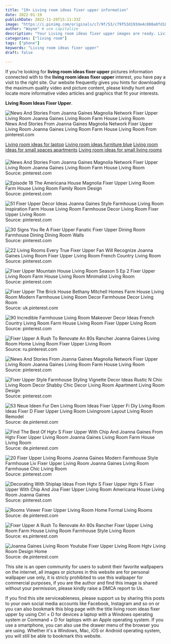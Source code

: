 ```yaml
---
title: "19+ Living room ideas fixer upper information"
date: 2022-01-19
publishDate: 2022-11-29T15:11:33Z
image: "https://i.pinimg.com/originals/c7/9f/53/c79f53d193de4c808a0fd1863b56d956.jpg"
author: "Wayne" # use capitalize
description: "Your Living room ideas fixer upper images are ready. Living room ideas fixer upper are a topic that is being searched for and liked by netizens today. You can Get the Living room ideas fixer upper files here. Get all royalty-free vectors."
categories: ["living room"]
tags: ["phone"]
keywords: "Living room ideas fixer upper"
draft: false

---
```


If you're looking for **living room ideas fixer upper** pictures information connected with to the **living room ideas fixer upper** interest, you have pay a visit to the right  site.  Our website frequently  gives you  hints  for downloading  the maximum  quality video and picture  content, please kindly hunt and locate more informative video articles and graphics  that fit your interests.

**Living Room Ideas Fixer Upper**. 

![News And Stories From Joanna Gaines Magnolia Network Fixer Upper Living Room Joanna Gaines Living Room Farm House Living Room](https://i.pinimg.com/originals/8f/79/74/8f797436a9268630ee9409a5864ace9e.jpg "News And Stories From Joanna Gaines Magnolia Network Fixer Upper Living Room Joanna Gaines Living Room Farm House Living Room")
News And Stories From Joanna Gaines Magnolia Network Fixer Upper Living Room Joanna Gaines Living Room Farm House Living Room From pinterest.com

[Living room ideas for laptop](/living-room-ideas-for-laptop/)
[Living room ideas furniture blue](/living-room-ideas-furniture-blue/)
[Living room ideas for small spaces apartments](/living-room-ideas-for-small-spaces-apartments/)
[Living room ideas for small living rooms](/living-room-ideas-for-small-living-rooms/)



### 

 


![News And Stories From Joanna Gaines Magnolia Network Fixer Upper Living Room Joanna Gaines Living Room Farm House Living Room](https://i.pinimg.com/originals/df/a6/75/dfa675a4042f2ff5b294396548777629.jpg "News And Stories From Joanna Gaines Magnolia Network Fixer Upper Living Room Joanna Gaines Living Room Farm House Living Room")
Source: pinterest.com

 

![Episode 18 The Americana House Magnolia Fixer Upper Living Room Farm House Living Room Family Room Design](https://i.pinimg.com/originals/c3/71/be/c371be8210e50652f00ecf5e06e194e3.jpg "Episode 18 The Americana House Magnolia Fixer Upper Living Room Farm House Living Room Family Room Design")
Source: pinterest.com

 

![51 Fixer Upper Decor Ideas Joanna Gaines Style Farmhouse Living Room Inspiration Farm House Living Room Farmhouse Decor Living Room Fixer Upper Living Room](https://i.pinimg.com/originals/81/6c/0b/816c0bc69cc7f95084a2de0482a41eaf.jpg "51 Fixer Upper Decor Ideas Joanna Gaines Style Farmhouse Living Room Inspiration Farm House Living Room Farmhouse Decor Living Room Fixer Upper Living Room")
Source: pinterest.com

 

![30 Signs You Re A Fixer Upper Fanatic Fixer Upper Dining Room Farmhouse Dining Dining Room Walls](https://i.pinimg.com/originals/e8/95/12/e89512e579854f6707432832123c1bb3.jpg "30 Signs You Re A Fixer Upper Fanatic Fixer Upper Dining Room Farmhouse Dining Dining Room Walls")
Source: pinterest.com

 

![22 Living Rooms Every True Fixer Upper Fan Will Recognize Joanna Gaines Living Room Fixer Upper Living Room French Country Living Room](https://i.pinimg.com/originals/8c/a9/17/8ca91758d3db71854711adc1b475a585.jpg "22 Living Rooms Every True Fixer Upper Fan Will Recognize Joanna Gaines Living Room Fixer Upper Living Room French Country Living Room")
Source: pinterest.com

 

![Fixer Upper Mountain House Living Room Season 5 Ep 2 Fixer Upper Living Room Farm House Living Room Minimalist Living Room](https://i.pinimg.com/originals/2d/8d/03/2d8d0392f6fc889bddbc7e6beaec0dfe.jpg "Fixer Upper Mountain House Living Room Season 5 Ep 2 Fixer Upper Living Room Farm House Living Room Minimalist Living Room")
Source: pinterest.com

 

![Fixer Upper The Brick House Bethany Mitchell Homes Farm House Living Room Modern Farmhouse Living Room Decor Farmhouse Decor Living Room](https://i.pinimg.com/originals/e6/67/9c/e6679c05aace7f8e5796d63d704f0971.jpg "Fixer Upper The Brick House Bethany Mitchell Homes Farm House Living Room Modern Farmhouse Living Room Decor Farmhouse Decor Living Room")
Source: uk.pinterest.com

 

![90 Incredible Farmhouse Living Room Makeover Decor Ideas French Country Living Room Farm House Living Room Fixer Upper Living Room](https://i.pinimg.com/originals/86/8c/6d/868c6d6bf8da1f88628bdb02fb8fd5eb.jpg "90 Incredible Farmhouse Living Room Makeover Decor Ideas French Country Living Room Farm House Living Room Fixer Upper Living Room")
Source: pinterest.com

 

![Fixer Upper A Rush To Renovate An 80s Rancher Joanna Gaines Living Room Home Living Room Fixer Upper Living Room](https://i.pinimg.com/originals/5a/07/92/5a0792a09dd8b5c4c09a0f9fd22a169c.jpg "Fixer Upper A Rush To Renovate An 80s Rancher Joanna Gaines Living Room Home Living Room Fixer Upper Living Room")
Source: ru.pinterest.com

 

![News And Stories From Joanna Gaines Magnolia Network Fixer Upper Living Room Joanna Gaines Living Room Farm House Living Room](https://i.pinimg.com/originals/8f/79/74/8f797436a9268630ee9409a5864ace9e.jpg "News And Stories From Joanna Gaines Magnolia Network Fixer Upper Living Room Joanna Gaines Living Room Farm House Living Room")
Source: pinterest.com

 

![Fixer Upper Style Farmhouse Styling Vignette Decor Ideas Rustic N Chic Living Room Decor Shabby Chic Decor Living Room Apartment Living Room Design](https://i.pinimg.com/originals/25/c6/78/25c67840ded9ed673e7a8c444900541f.jpg "Fixer Upper Style Farmhouse Styling Vignette Decor Ideas Rustic N Chic Living Room Decor Shabby Chic Decor Living Room Apartment Living Room Design")
Source: pinterest.com

 

![53 Neue Ideen Fur Den Living Room Ideas Fixer Upper Fi Diy Living Room Ideas Fixer D Fixer Upper Living Room Livingroom Layout Living Room Remodel](https://i.pinimg.com/474x/c8/27/c4/c827c4a4328b590fad01c963f87faff5.jpg "53 Neue Ideen Fur Den Living Room Ideas Fixer Upper Fi Diy Living Room Ideas Fixer D Fixer Upper Living Room Livingroom Layout Living Room Remodel")
Source: de.pinterest.com

 

![Find The Best Of Hgtv S Fixer Upper With Chip And Joanna Gaines From Hgtv Fixer Upper Living Room Joanna Gaines Living Room Farm House Living Room](https://i.pinimg.com/originals/71/b9/b4/71b9b455f4a0853e0baaa4c9da24f14a.jpg "Find The Best Of Hgtv S Fixer Upper With Chip And Joanna Gaines From Hgtv Fixer Upper Living Room Joanna Gaines Living Room Farm House Living Room")
Source: de.pinterest.com

 

![20 Fixer Upper Living Rooms Joanna Gaines Modern Farmhouse Style Farmhouse Liv Fixer Upper Living Room Joanna Gaines Living Room Farmhouse Chic Living Room](https://i.pinimg.com/originals/74/35/4a/74354a697f285a43c7e05d30137e85e2.jpg "20 Fixer Upper Living Rooms Joanna Gaines Modern Farmhouse Style Farmhouse Liv Fixer Upper Living Room Joanna Gaines Living Room Farmhouse Chic Living Room")
Source: pinterest.com

 

![Decorating With Shiplap Ideas From Hgtv S Fixer Upper Hgtv S Fixer Upper With Chip And Joa Fixer Upper Living Room Americana House Living Room Joanna Gaines](https://i.pinimg.com/originals/42/84/f2/4284f2f6b14ac79823c4ef36529789c5.jpg "Decorating With Shiplap Ideas From Hgtv S Fixer Upper Hgtv S Fixer Upper With Chip And Joa Fixer Upper Living Room Americana House Living Room Joanna Gaines")
Source: pinterest.com

 

![Rooms Viewer Fixer Upper Living Room Home Formal Living Rooms](https://i.pinimg.com/originals/af/f4/93/aff493a52c6a985d0c55671fb9053ab6.jpg "Rooms Viewer Fixer Upper Living Room Home Formal Living Rooms")
Source: de.pinterest.com

 

![Fixer Upper A Rush To Renovate An 80s Rancher Fixer Upper Living Room Farm House Living Room Farmhouse Style Living Room](https://i.pinimg.com/originals/be/1b/14/be1b144f321e7d93bb6b9083fba3ac60.jpg "Fixer Upper A Rush To Renovate An 80s Rancher Fixer Upper Living Room Farm House Living Room Farmhouse Style Living Room")
Source: es.pinterest.com

 

![Joanna Gaines Living Room Youtube Fixer Upper Living Room Hgtv Living Room Design Home](https://i.pinimg.com/originals/c7/9f/53/c79f53d193de4c808a0fd1863b56d956.jpg "Joanna Gaines Living Room Youtube Fixer Upper Living Room Hgtv Living Room Design Home")
Source: de.pinterest.com

 

This site is an open community for users to submit their favorite wallpapers on the internet, all images or pictures in this website are for personal wallpaper use only, it is stricly prohibited to use this wallpaper for commercial purposes, if you are the author and find this image is shared without your permission, please kindly raise a DMCA report to Us.

If you find this site serviceableness, please support us by sharing this posts to your own social media accounts like Facebook, Instagram and so on or you can also bookmark this blog page with the title living room ideas fixer upper by using Ctrl + D for devices a laptop with a Windows operating system or Command + D for laptops with an Apple operating system. If you use a smartphone, you can also use the drawer menu of the browser you are using. Whether it's a Windows, Mac, iOS or Android operating system, you will still be able to bookmark this website.
